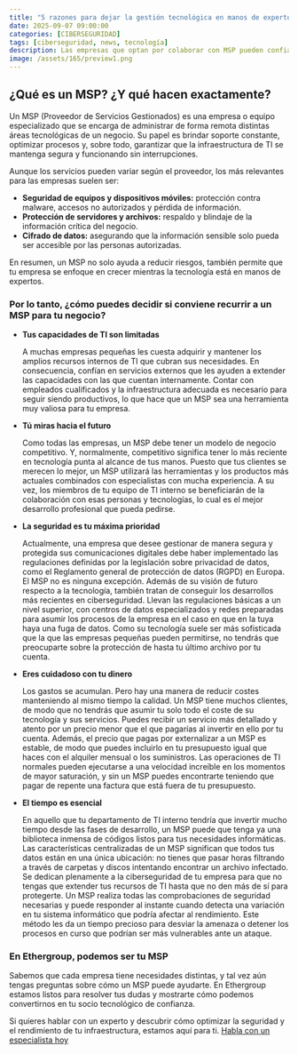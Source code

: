 ```yaml
---
title: "5 razones para dejar la gestión tecnológica en manos de expertos (MSP)"
date: 2025-09-07 09:00:00 
categories: [CIBERSEGURIDAD]
tags: [ciberseguridad, news, tecnología]
description: Las empresas que optan por colaborar con MSP pueden confiar a expertos la responsabilidad de la supervisión de sus servidores, cortafuegos y enrutadores.
image: /assets/165/preview1.png
---
```


## ¿Qué es un MSP? ¿Y qué hacen exactamente?

Un MSP (Proveedor de Servicios Gestionados) es una empresa o equipo especializado que se encarga de administrar de forma remota distintas áreas tecnológicas de un negocio. Su papel es brindar soporte constante, optimizar procesos y, sobre todo, garantizar que la infraestructura de TI se mantenga segura y funcionando sin interrupciones.

Aunque los servicios pueden variar según el proveedor, los más relevantes para las empresas suelen ser:

- **Seguridad de equipos y dispositivos móviles:** protección contra malware, accesos no autorizados y pérdida de información.
- **Protección de servidores y archivos:** respaldo y blindaje de la información crítica del negocio.
- **Cifrado de datos:** asegurando que la información sensible solo pueda ser accesible por las personas autorizadas.

En resumen, un MSP no solo ayuda a reducir riesgos, también permite que tu empresa se enfoque en crecer mientras la tecnología está en manos de expertos.

### Por lo tanto, ¿cómo puedes decidir si conviene recurrir a un MSP para tu negocio?

- **Tus capacidades de TI son limitadas**

  A muchas empresas pequeñas les cuesta adquirir y mantener los amplios recursos internos de TI que cubran sus necesidades. En consecuencia, confían en servicios externos que les ayuden a extender las capacidades con las que cuentan internamente. Contar con empleados cualificados y la infraestructura adecuada es necesario para seguir siendo productivos, lo que hace que un MSP sea una herramienta muy valiosa para tu empresa.

- **Tú miras hacia el futuro**

  Como todas las empresas, un MSP debe tener un modelo de negocio competitivo. Y, normalmente, competitivo significa tener lo más reciente en tecnología punta al alcance de tus manos. Puesto que tus clientes se merecen lo mejor, un MSP utilizará las herramientas y los productos más actuales combinados con especialistas con mucha experiencia. A su vez, los miembros de tu equipo de TI interno se beneficiarán de la colaboración con esas personas y tecnologías, lo cual es el mejor desarrollo profesional que pueda pedirse.

- **La seguridad es tu máxima prioridad**

  Actualmente, una empresa que desee gestionar de manera segura y protegida sus comunicaciones digitales debe haber implementado las regulaciones definidas por la legislación sobre privacidad de datos, como el Reglamento general de protección de datos (RGPD) en Europa. El MSP no es ninguna excepción. Además de su visión de futuro respecto a la tecnología, también tratan de conseguir los desarrollos más recientes en ciberseguridad. Llevan las regulaciones básicas a un nivel superior, con centros de datos especializados y redes preparadas para asumir los procesos de la empresa en el caso en que en la tuya haya una fuga de datos. Como su tecnología suele ser más sofisticada que la que las empresas pequeñas pueden permitirse, no tendrás que preocuparte sobre la protección de hasta tu último archivo por tu cuenta.

- **Eres cuidadoso con tu dinero**

  Los gastos se acumulan. Pero hay una manera de reducir costes manteniendo al mismo tiempo la calidad. Un MSP tiene muchos clientes, de modo que no tendrás que asumir tu solo todo el coste de su tecnología y sus servicios. Puedes recibir un servicio más detallado y atento por un precio menor que el que pagarías al invertir en ello por tu cuenta. Además, el precio que pagas por externalizar a un MSP es estable, de modo que puedes incluirlo en tu presupuesto igual que haces con el alquiler mensual o los suministros. Las operaciones de TI normales pueden ejecutarse a una velocidad increíble en los momentos de mayor saturación, y sin un MSP puedes encontrarte teniendo que pagar de repente una factura que está fuera de tu presupuesto. 

- **El tiempo es esencial**

  En aquello que tu departamento de TI interno tendría que invertir mucho tiempo desde las fases de desarrollo, un MSP puede que tenga ya una biblioteca inmensa de códigos listos para tus necesidades informáticas. Las características centralizadas de un MSP significan que todos tus datos están en una única ubicación: no tienes que pasar horas filtrando a través de carpetas y discos intentando encontrar un archivo infectado. Se dedican plenamente a la ciberseguridad de tu empresa para que no tengas que extender tus recursos de TI hasta que no den más de sí para protegerte. Un MSP realiza todas las comprobaciones de seguridad necesarias y puede responder al instante cuando detecta una variación en tu sistema informático que podría afectar al rendimiento. Este método les da un tiempo precioso para desviar la amenaza o detener los procesos en curso que podrían ser más vulnerables ante un ataque.

### En Ethergroup, podemos ser tu MSP

Sabemos que cada empresa tiene necesidades distintas, y tal vez aún tengas preguntas sobre cómo un MSP puede ayudarte. En Ethergroup estamos listos para resolver tus dudas y mostrarte cómo podemos convertirnos en tu socio tecnológico de confianza.

Si quieres hablar con un experto y descubrir cómo optimizar la seguridad y el rendimiento de tu infraestructura, estamos aquí para ti. [Habla con un especialista hoy](https://www.ethergroup.mx/servicios-gestionados-msp.html)
  
